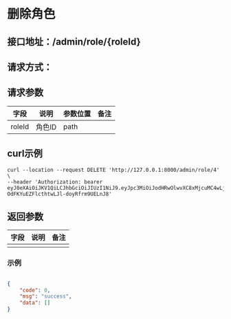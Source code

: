 # 删除角色

## 接口地址：/admin/role/{roleId}

## 请求方式：

## 请求参数

|  字段   | 说明  | 参数位置| 备注 |
|  ----  | ----  | ---- | ---- |
| roleId  | 角色ID |path ||

## curl示例

```
curl --location --request DELETE 'http://127.0.0.1:8000/admin/role/4' \
--header 'Authorization: bearer eyJ0eXAiOiJKV1QiLCJhbGciOiJIUzI1NiJ9.eyJpc3MiOiJodHRwOlwvXC8xMjcuMC4wLjE6ODAwMFwvYWRtaW5cL2xvZ2luIiwiaWF0IjoxNjAyNjY1MDE5LCJleHAiOjE2MDUyNTcwMTksIm5iZiI6MTYwMjY2NTAxOSwianRpIjoiNmpVTFFvQlcyQm0wdWNZNCIsInN1YiI6MSwicHJ2IjoiZGY4ODNkYjk3YmQwNWVmOGZmODUwODJkNjg2YzQ1ZTgzMmU1OTNhOSIsIjAiOiJhZG1pbiJ9.nigVoxGMs-OdFKYuEZFlcthtwLJl-doyRfrm9UELnJ8'

```

## 返回参数

|  字段   | 说明  | 备注 |
|  ----  | ----  | ---- |
|   |  | |


### 示例

```json

{
    "code": 0,
    "msg": "success",
    "data": []
}

```
